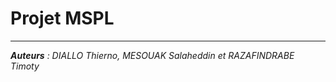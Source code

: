 # Projet MSPL

------------------------------------------------------------------------

_**Auteurs** : DIALLO Thierno, MESOUAK Salaheddin et RAZAFINDRABE Timoty_